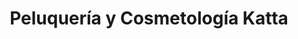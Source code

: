 ---
title: "Peluquería y Cosmetología Katta"
url: /general-jose-de-san-martin/peluqueria-y-cosmetologia-katta/
shop: peluquería
---